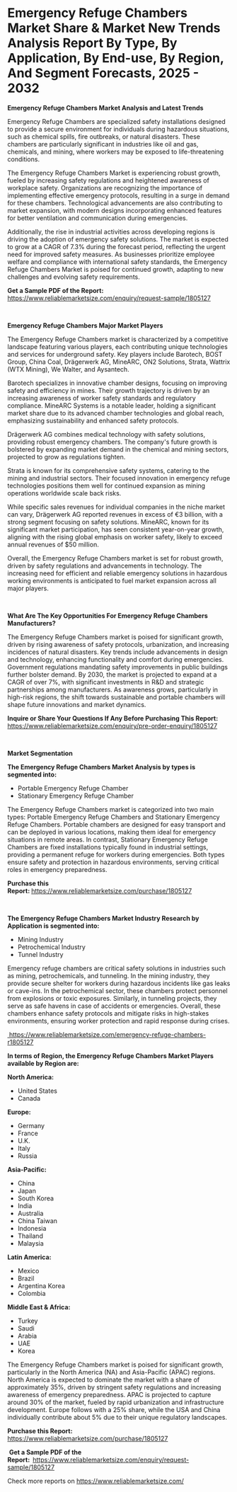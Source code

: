 <p><h1>Emergency Refuge Chambers Market Share & Market New Trends Analysis Report By Type, By Application, By End-use, By Region, And Segment Forecasts, 2025 - 2032</h1></p><p><strong>Emergency Refuge Chambers Market Analysis and Latest Trends</strong></p>
<p><p>Emergency Refuge Chambers are specialized safety installations designed to provide a secure environment for individuals during hazardous situations, such as chemical spills, fire outbreaks, or natural disasters. These chambers are particularly significant in industries like oil and gas, chemicals, and mining, where workers may be exposed to life-threatening conditions. </p><p>The Emergency Refuge Chambers Market is experiencing robust growth, fueled by increasing safety regulations and heightened awareness of workplace safety. Organizations are recognizing the importance of implementing effective emergency protocols, resulting in a surge in demand for these chambers. Technological advancements are also contributing to market expansion, with modern designs incorporating enhanced features for better ventilation and communication during emergencies.</p><p>Additionally, the rise in industrial activities across developing regions is driving the adoption of emergency safety solutions. The market is expected to grow at a CAGR of 7.3% during the forecast period, reflecting the urgent need for improved safety measures. As businesses prioritize employee welfare and compliance with international safety standards, the Emergency Refuge Chambers Market is poised for continued growth, adapting to new challenges and evolving safety requirements.</p></p>
<p><strong>Get a Sample PDF of the Report:&nbsp;</strong> <a href="https://www.reliablemarketsize.com/enquiry/request-sample/1805127?utm_campaign=2460&utm_medium=2&utm_source=Github&utm_content=ia&utm_term=11042025&utm_id=emergency-refuge-chambers">https://www.reliablemarketsize.com/enquiry/request-sample/1805127</a></p>
<p>&nbsp;</p>
<p><strong>Emergency Refuge Chambers Major Market Players</strong></p>
<p><p>The Emergency Refuge Chambers market is characterized by a competitive landscape featuring various players, each contributing unique technologies and services for underground safety. Key players include Barotech, BOST Group, China Coal, Drägerwerk AG, MineARC, ON2 Solutions, Strata, Wattrix (WTX Mining), We Walter, and Aysantech.</p><p>Barotech specializes in innovative chamber designs, focusing on improving safety and efficiency in mines. Their growth trajectory is driven by an increasing awareness of worker safety standards and regulatory compliance. MineARC Systems is a notable leader, holding a significant market share due to its advanced chamber technologies and global reach, emphasizing sustainability and enhanced safety protocols.</p><p>Drägerwerk AG combines medical technology with safety solutions, providing robust emergency chambers. The company's future growth is bolstered by expanding market demand in the chemical and mining sectors, projected to grow as regulations tighten.</p><p>Strata is known for its comprehensive safety systems, catering to the mining and industrial sectors. Their focused innovation in emergency refuge technologies positions them well for continued expansion as mining operations worldwide scale back risks.</p><p>While specific sales revenues for individual companies in the niche market can vary, Drägerwerk AG reported revenues in excess of €3 billion, with a strong segment focusing on safety solutions. MineARC, known for its significant market participation, has seen consistent year-on-year growth, aligning with the rising global emphasis on worker safety, likely to exceed annual revenues of $50 million.</p><p>Overall, the Emergency Refuge Chambers market is set for robust growth, driven by safety regulations and advancements in technology. The increasing need for efficient and reliable emergency solutions in hazardous working environments is anticipated to fuel market expansion across all major players.</p></p>
<p>&nbsp;</p>
<p><strong>What Are The Key Opportunities For Emergency Refuge Chambers Manufacturers?</strong></p>
<p><p>The Emergency Refuge Chambers market is poised for significant growth, driven by rising awareness of safety protocols, urbanization, and increasing incidences of natural disasters. Key trends include advancements in design and technology, enhancing functionality and comfort during emergencies. Government regulations mandating safety improvements in public buildings further bolster demand. By 2030, the market is projected to expand at a CAGR of over 7%, with significant investments in R&D and strategic partnerships among manufacturers. As awareness grows, particularly in high-risk regions, the shift towards sustainable and portable chambers will shape future innovations and market dynamics.</p></p>
<p><strong>Inquire or Share Your Questions If Any Before Purchasing This Report:</strong> <a href="https://www.reliablemarketsize.com/enquiry/pre-order-enquiry/1805127?utm_campaign=2460&utm_medium=2&utm_source=Github&utm_content=ia&utm_term=11042025&utm_id=emergency-refuge-chambers">https://www.reliablemarketsize.com/enquiry/pre-order-enquiry/1805127</a></p>
<p>&nbsp;</p>
<p><strong>Market Segmentation</strong></p>
<p><strong>The Emergency Refuge Chambers Market Analysis by types is segmented into:</strong></p>
<p><ul><li>Portable Emergency Refuge Chamber</li><li>Stationary Emergency Refuge Chamber</li></ul></p>
<p><p>The Emergency Refuge Chambers market is categorized into two main types: Portable Emergency Refuge Chambers and Stationary Emergency Refuge Chambers. Portable chambers are designed for easy transport and can be deployed in various locations, making them ideal for emergency situations in remote areas. In contrast, Stationary Emergency Refuge Chambers are fixed installations typically found in industrial settings, providing a permanent refuge for workers during emergencies. Both types ensure safety and protection in hazardous environments, serving critical roles in emergency preparedness.</p></p>
<p><strong>Purchase this Report:&nbsp;</strong><a href="https://www.reliablemarketsize.com/purchase/1805127?utm_campaign=2460&utm_medium=2&utm_source=Github&utm_content=ia&utm_term=11042025&utm_id=emergency-refuge-chambers">https://www.reliablemarketsize.com/purchase/1805127</a></p>
<p>&nbsp;</p>
<p><strong>The Emergency Refuge Chambers Market Industry Research by Application is segmented into:</strong></p>
<p><ul><li>Mining Industry</li><li>Petrochemical Industry</li><li>Tunnel Industry</li></ul></p>
<p><p>Emergency refuge chambers are critical safety solutions in industries such as mining, petrochemicals, and tunneling. In the mining industry, they provide secure shelter for workers during hazardous incidents like gas leaks or cave-ins. In the petrochemical sector, these chambers protect personnel from explosions or toxic exposures. Similarly, in tunneling projects, they serve as safe havens in case of accidents or emergencies. Overall, these chambers enhance safety protocols and mitigate risks in high-stakes environments, ensuring worker protection and rapid response during crises.</p></p>
<p><a href="https://www.reliablemarketsize.com/emergency-refuge-chambers-r1805127?utm_campaign=2460&utm_medium=2&utm_source=Github&utm_content=ia&utm_term=11042025&utm_id=emergency-refuge-chambers">&nbsp;https://www.reliablemarketsize.com/emergency-refuge-chambers-r1805127</a></p>
<p><strong>In terms of Region, the Emergency Refuge Chambers Market Players available by Region are:</strong></p>
<p>
    <p> <strong> North America: </strong>
        <ul>
            <li>United States</li>
            <li>Canada</li>
        </ul>
        </p> 
    <p> <strong> Europe: </strong>
        <ul>
            <li>Germany</li>
            <li>France</li>
            <li>U.K.</li>
            <li>Italy</li>
            <li>Russia</li>
        </ul>
        </p> 
    <p> <strong> Asia-Pacific: </strong>
        <ul>
            <li>China</li>
            <li>Japan</li>
            <li>South Korea</li>
            <li>India</li>
            <li>Australia</li>
            <li>China Taiwan</li>
            <li>Indonesia</li>
            <li>Thailand</li>
            <li>Malaysia</li>
        </ul>
        </p> 
    <p> <strong> Latin America: </strong>
        <ul>
            <li>Mexico</li>
            <li>Brazil</li>
            <li>Argentina Korea</li>
            <li>Colombia</li>
        </ul>
        </p> 
    <p> <strong> Middle East & Africa: </strong>
        <ul>
            <li>Turkey</li>
            <li>Saudi</li>
            <li>Arabia</li>
            <li>UAE</li>
            <li>Korea</li>
        </ul>
    </p>
    </p>
<p><p>The Emergency Refuge Chambers market is poised for significant growth, particularly in the North America (NA) and Asia-Pacific (APAC) regions. North America is expected to dominate the market with a share of approximately 35%, driven by stringent safety regulations and increasing awareness of emergency preparedness. APAC is projected to capture around 30% of the market, fueled by rapid urbanization and infrastructure development. Europe follows with a 25% share, while the USA and China individually contribute about 5% due to their unique regulatory landscapes.</p></p>
<p><strong>Purchase this Report: </strong><a href="https://www.reliablemarketsize.com/purchase/1805127?utm_campaign=2460&utm_medium=2&utm_source=Github&utm_content=ia&utm_term=11042025&utm_id=emergency-refuge-chambers">https://www.reliablemarketsize.com/purchase/1805127</a></p>
<p>&nbsp;<strong>Get a Sample PDF of the Report:&nbsp;&nbsp;</strong><a href="https://www.reliablemarketsize.com/enquiry/request-sample/1805127?utm_campaign=2460&utm_medium=2&utm_source=Github&utm_content=ia&utm_term=11042025&utm_id=emergency-refuge-chambers">https://www.reliablemarketsize.com/enquiry/request-sample/1805127</a></p>
<p><strong></strong></p>
<p>Check more reports on <a href="https://www.reliablemarketsize.com/?utm_campaign=2460&utm_medium=2&utm_source=Github&utm_content=ia&utm_term=11042025&utm_id=emergency-refuge-chambers">https://www.reliablemarketsize.com/</a></p>